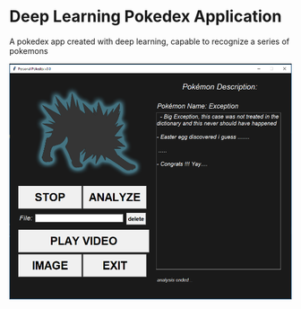 # Deep Learning Pokedex Application

A pokedex app created with deep learning, capable to recognize a series of pokemons

[![IMAGE ALT TEXT HERE](https://github.com/andrei-voia/deep_learning_pokedex/blob/master/screenshots/12.png)](https://www.youtube.com/watch?v=yHoTwa6aW7I)
